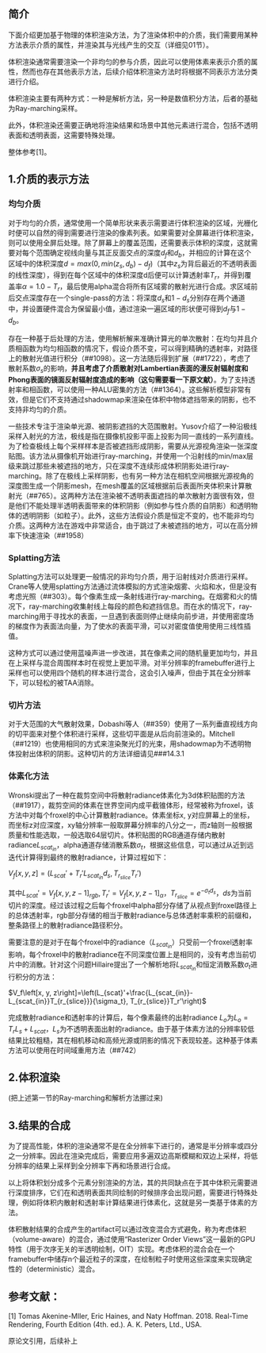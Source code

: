 ## 简介

下面介绍更加基于物理的体积渲染方法，为了渲染体积中的介质，我们需要用某种方法表示介质的属性，并渲染其与光线产生的交互（详细见01节）。

体积渲染通常需要渲染一个非均匀的参与介质，因此可以使用体素来表示介质的属性，然而也存在其他表示方法，后续介绍体积渲染方法时将根据不同表示方法分类进行介绍。

体积渲染主要有两种方式：一种是解析方法，另一种是数值积分方法，后者的基础为Ray-marching采样。

此外，体积渲染还需要正确地将渲染结果和场景中其他元素进行混合，包括不透明表面和透明表面，这需要特殊处理。

整体参考[1]。

## 1.介质的表示方法
### 均匀介质
对于均匀的介质，通常使用一个简单形状来表示需要进行体积渲染的区域，光栅化时便可以自然的得到需要进行渲染的像素列表。如果需要对全屏幕进行体积渲染，则可以使用全屏后处理。除了屏幕上的覆盖范围，还需要表示体积的深度，这就需要对每个范围确定视线向量与其正反面交点的深度$d_f$和$d_b$，并相应的计算在这个区域中的体积深度$d=max(0, min(z_s, d_b)-d_f)$（其中$z_s$为背后最近的不透明表面的线性深度），得到在每个区域中的体积深度d后便可以计算透射率$T_r$，并得到覆盖率$\alpha=1.0-T_r$，最后使用alpha混合将所有区域雾的散射光进行合成。求区域前后交点深度存在一个single-pass的方法：将深度$d_s$和$1-d_s$分别存在两个通道中，并设置硬件混合为保留最小值，通过渲染一遍区域的形状便可得到$d_f$与$1-d_b$。


存在一种基于后处理的方法，使用解析解来准确计算光的单次散射：在均匀并且介质相函数为均匀相函数的情况下，假设介质不变，可以得到精确的透射率，对路径上的散射光值进行积分（##1098）。这一方法随后得到扩展（##1722），考虑了散射系数$\sigma_s$的影响，**并且考虑了介质散射对Lambertian表面的漫反射辐射度和Phong表面的镜面反射辐射度造成的影响（这句需要看一下原文献）**。为了支持透射率和相函数，可以使用一种ALU密集的方法（##1364）。这些解析模型非常有效，但是它们不支持通过shadowmap来渲染在体积中物体遮挡带来的阴影，也不支持非均匀的介质。

一些技术专注于渲染单光源、被阴影遮挡的大范围散射。Yusov介绍了一种沿极线采样入射光的方法，极线是指在摄像机投影平面上投影为同一直线的一系列直线。为了检查极线上每个采样样本是否被遮挡形成阴影，需要从光源视角渲染一张深度贴图。该方法从摄像机开始进行ray-marching，并使用一个沿射线的min/max层级来跳过那些未被遮挡的地方，只在深度不连续形成体积阴影处进行ray-marching。除了在极线上采样阴影，也有另一种方法在相机空间根据光源视角的深度图生成一个阴影mesh，在mesh覆盖的区域根据前后表面所夹体积来计算散射光（##765）。这两种方法在渲染被不透明表面遮挡的单次散射方面很有效，但是他们不能处理半透明表面带来的体积阴影（例如参与性介质的自阴影）和透明物体的透明阴影（如粒子）。此外，这些方法假设介质是恒定不变的，也不能非均匀介质。这两种方法在游戏中非常适合，由于跳过了未被遮挡的地方，可以在高分辨率下快速渲染（##1958） 

### Splatting方法
Splatting方法可以处理更一般情况的非均匀介质，用于沿射线对介质进行采样。Crane等人使用splatting方法通过流体模拟的方式渲染烟雾、火焰和水，但是没有考虑光照（##303）。每个像素生成一条射线进行ray-marching。在烟雾和火的情况下，ray-marching收集射线上每段的颜色和遮挡信息。而在水的情况下，ray-marching用于寻找水的表面，一旦遇到表面则停止继续向前步进，并使用密度场的梯度作为表面法向量，为了使水的表面平滑，可以对密度值使用使用三线性插值。

这种方式可以通过使用蓝噪声进一步改进，其在像素之间的随机量更加均匀，并且在上采样与混合周围样本时在视觉上更加平滑。对半分辨率的framebuffer进行上采样也可以使用四个随机的样本进行混合，这会引入噪声，但由于其在全分辨率下，可以轻松的被TAA消除。



### 切片方法
对于大范围的大气散射效果，Dobashi等人（##359）使用了一系列垂直视线方向的切平面来对整个体积进行采样，这些切平面是从后向前渲染的。Mitchell（##1219）也使用相同的方式来渲染聚光灯的光束，用shadowmap为不透明物体投射出体积的阴影。这种切片的方法详细请见###14.3.1

### 体素化方法
Wronski提出了一种在裁剪空间中将散射radiance体素化为3d体积贴图的方法（##1917），裁剪空间的体素在世界空间内成平截锥体形，经常被称为froxel，该方法中对每个froxel的中心计算散射radiance。体素坐标x, y对应屏幕上的坐标，而坐标z对应深度，xy轴分辨率一般取屏幕分辨率的八分之一，而z轴则一般根据质量和性能选取，一般选取64层切片。体积贴图的RGB通道存储内散射radiance$L_{scat_{in}}$，alpha通道存储消散系数$\sigma_t$，根据这些信息，可以通过从近到远迭代计算得到最终的散射radiance，计算过程如下：

$V_f\left[x, y, z\right]=\left(L_{scat}'+T_r'L_{scat_{in}}d_s, T_{r_{slice}}T_r'\right)$

其中$L_{scat}'=V_f\left[x, y, z-1\right]_{rgb},T_r'=V_f\left[x, y, z-1\right]_\alpha$，$T_{r_{slice}}=e^{-\sigma_t d_s}$，$ds$为当前切片的深度。经过该过程之后每个froxel中alpha部分存储了从视点到froxel路径上的总体透射率，rgb部分存储的相当于散射radiance与总体透射率乘积的前缀和，整条路径上的散射radiance路径积分。

需要注意的是对于在每个froxel中的radiance（$L_{scat_{in}}$）只受前一个froxel透射率影响，每个froxel中的散射radiance在不同深度位置上是相同的，没有考虑当前切片中的消散。针对这个问题Hillaire提出了一个解析地将$L_{scat_{in}}$和恒定消散系数$\sigma_t$进行积分的方法：

$V_f\left[x, y, z\right]=\left(L_{scat}'+\frac{L_{scat_{in}}-L_{scat_{in}}T_{r_{slice}}}{\sigma_t}, T_{r_{slice}}T_r'\right)$

完成散射radiance和透射率的计算后，每个像素最终的出射radiance $L_o$为$L_o=T_rL_s+L_{scat}$，$L_s$为不透明表面出射的radiance。由于基于体素方法的分辨率较低结果比较粗糙，其在相机移动和高频光源或阴影的情况下表现较差。这种基于体素方法可以使用在时间域重用方法（##742）

## 2.体积渲染
(把上述第一节的Ray-marching和解析方法挪过来)

## 3.结果的合成
为了提高性能，体积的渲染通常不是在全分辨率下进行的，通常是半分辨率或四分之一分辨率。因此在渲染完成后，需要应用多遍双边高斯模糊和双边上采样，将低分辨率的结果上采样到全分辨率下再和场景进行合成。

以上将体积划分成多个元素分别渲染的方法，其的共同缺点在于其中体积元需要进行深度排序，它们在和透明表面共同绘制的时候排序会出现问题，需要进行特殊处理，例如将体积内散射和透射率计算结果进行体素化，这就是另一类基于体素的方法。

体积散射结果的合成产生的artifact可以通过改变混合方式避免，称为考虑体积（volume-aware）的混合，通过使用“Rasterizer Order Views”这一最新的GPU特性（用于次序无关的半透明绘制，OIT）实现。考虑体积的混合会在一个framebuffer中储存n个最近粒子的深度，在绘制粒子时使用这些深度来实现确定性的（deterministic）混合。

## 参考文献：

[1] Tomas Akenine-Mller, Eric Haines, and Naty Hoffman. 2018. Real-Time Rendering, Fourth Edition (4th. ed.). A. K. Peters, Ltd., USA.

原论文引用，后续补上